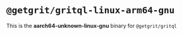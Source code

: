 # `@getgrit/gritql-linux-arm64-gnu`

This is the **aarch64-unknown-linux-gnu** binary for `@getgrit/gritql`
